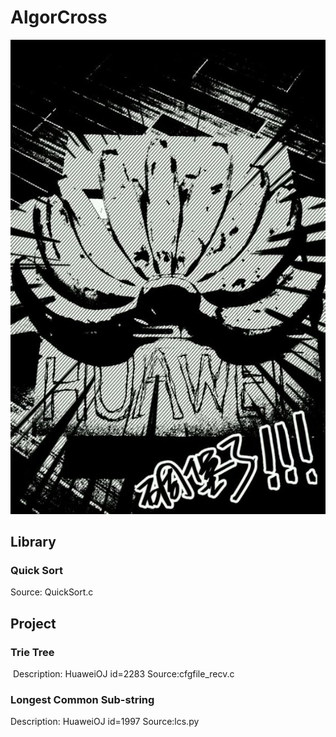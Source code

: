 # AlgorCross
![banwei LOGO](/97b6d158ccbf6c81bce2797ab83eb13532fa407a.jpg)

## Library
### Quick Sort  
  Source: QuickSort.c
## Project
### Trie Tree  
  Description: HuaweiOJ id=2283
  Source:cfgfile_recv.c
### Longest Common Sub-string
  Description: HuaweiOJ id=1997
  Source:lcs.py
